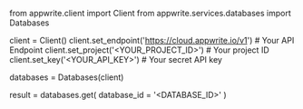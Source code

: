 from appwrite.client import Client
from appwrite.services.databases import Databases

client = Client()
client.set_endpoint('https://cloud.appwrite.io/v1') # Your API Endpoint
client.set_project('<YOUR_PROJECT_ID>') # Your project ID
client.set_key('<YOUR_API_KEY>') # Your secret API key

databases = Databases(client)

result = databases.get(
    database_id = '<DATABASE_ID>'
)
